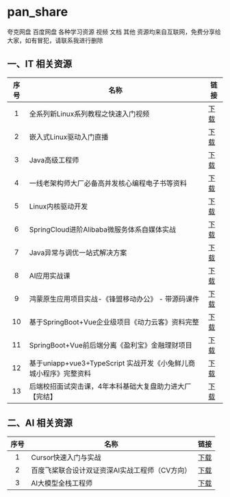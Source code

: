 # pan_share
夸克网盘 百度网盘 各种学习资源 视频 文档 其他
资源均来自互联网，免费分享给大家，如有冒犯，请联系我进行删除

## 一、IT 相关资源

| 序号 | 名称 | 链接 |
|:----:| ---- | ---- |
|1|全系列新Linux系列教程之快速入门视频|[下载](https://pan.quark.cn/s/a7b176cc6edb)|
|2|嵌入式Linux驱动入门直播	|[下载](https://pan.quark.cn/s/c4eca3634a33)|
|3|Java高级工程师|	[下载](https://pan.quark.cn/s/cf021176b2c4)|
|4|一线老架构师大厂必备高并发核心编程电子书等资料|	[下载](https://pan.quark.cn/s/aefd9a0820ec)|
|5|Linux内核驱动开发	|[下载](https://pan.quark.cn/s/dd7f57d0ab3e)|
|6|SpringCloud进阶Alibaba微服务体系自媒体实战|	[下载](https://pan.quark.cn/s/3c0fa11be64c)|
|7|Java异常与调优一站式解决方案|	[下载](https://pan.quark.cn/s/ebc9ee4fd485)|
|8|AI应用实战课|	[下载](https://pan.quark.cn/s/7b565ded65b1)|
|9|鸿蒙原生应用项目实战-《锋盟移动办公》 - 带源码课件	|[下载](https://pan.quark.cn/s/f863effb5732)|
|10|基于SpringBoot+Vue企业级项目《动力云客》资料完整|	[下载](https://pan.quark.cn/s/9923e228b08d)|
|11|SpringBoot+Vue前后端分离《盈利宝》金融理财项目	|[下载](https://pan.quark.cn/s/6bacb1c4facd)|
|12|基于uniapp+vue3+TypeScript 实战开发《小兔鲜儿商城小程序》完整资料	|[下载](https://pan.quark.cn/s/7e8687d971f0)|
|13|后端校招面试突击课，4年本科基础大复盘助力进大厂【完结】|	[下载](https://pan.quark.cn/s/00ddb63740fd)|

## 二、AI 相关资源
| 序号 | 名称 | 链接 |
|:----:| ---- | ---- |
|1|	Cursor快速入门与实战|	[下载](https://pan.quark.cn/s/3c23741f2493)|
|2|	百度飞桨联合设计双证资深AI实战工程师（CV方向）|	[下载](https://pan.quark.cn/s/fd89963edae9)|
|3|	AI大模型全栈工程师|	[下载](https://pan.quark.cn/s/fbc481fe0d17)|



